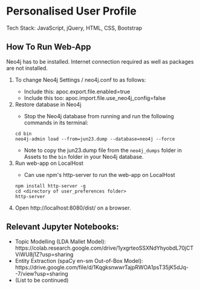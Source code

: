 # Personalised User Profile
Tech Stack: JavaScript, jQuery, HTML, CSS, Bootstrap
<br>


## How To Run Web-App
Neo4j has to be installed. Internet connection required as well as packages are not installed. 
<ol>
  <li>To change Neo4j Settings / neo4j.conf to as follows:</li>
  
  - Include this: apoc.export.file.enabled=true<br>
  - Include this too: apoc.import.file.use_neo4j_config=false
  
  <li>Restore database in Neo4j</li>
  
  - Stop the Neo4j database from running and run the following commands in its terminal:<br>
  
  ```
  cd bin
  neo4j-admin load --from=jun23.dump --database=neo4j --force
  ```
  - Note to copy the jun23.dump file from the `neo4j_dumps` folder in Assets to the `bin` folder in your Neo4j database.
  
  <li>Run web-app on LocalHost</li>
  
  - Can use npm's http-server to run the web-app on LocalHost
  ```
  npm install http-server -g
  cd <directory of user_preferences folder>
  http-server
  ```
  
  <li>Open http://localhost:8080/dist/ on a browser.</li>
</ol>

<h2>Relevant Jupyter Notebooks:</h2>
<ul>
  <li>
    Topic Modelling (LDA Mallet Model): https://colab.research.google.com/drive/1yxgrteoSSXNdYhyobdL70jCTViWU8j1Z?usp=sharing
  </li>
  <li>
    Entity Extraction (spaCy en-sm Out-of-Box Model): https://drive.google.com/file/d/1KqgksnwwrTajpRWOA1psT35jK5dJq--7/view?usp=sharing
  </li>
  
  <li>(List to be continued)</li>
</ul>
